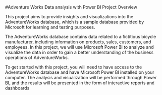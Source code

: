 #Adventure Works Data analysis with Power BI
Project Overview

This project aims to provide insights and visualizations into the AdventureWorks database, which is a sample database provided by Microsoft for learning and testing purposes.

The AdventureWorks database contains data related to a fictitious bicycle manufacturer, including information on products, sales, customers, and employees. In this project, we will use Microsoft Power BI to analyze and visualize the data in order to gain a better understanding of the business operations of AdventureWorks.

To get started with this project, you will need to have access to the AdventureWorks database and have Microsoft Power BI installed on your computer. The analysis and visualization will be performed through Power BI, and the results will be presented in the form of interactive reports and dashboards
